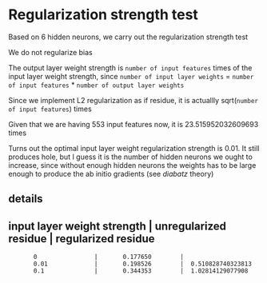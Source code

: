 # Regularization strength test
Based on 6 hidden neurons, we carry out the regularization strength test

We do not regularize bias

The output layer weight strength is `number of input features` times of the input layer weight strength, since `number of input layer weights` = `number of input features` * `number of output layer weights`

Since we implement L2 regularization as if residue, it is actuallly sqrt(`number of input features`) times

Given that we are having 553 input features now, it is 23.515952032609693 times

Turns out the optimal input layer weight regularization strength is 0.01. It still produces hole, but I guess it is the number of hidden neurons we ought to increase, since without enough hidden neurons the weights has to be large enough to produce the ab initio gradients (see *diabatz* theory)

## details
input layer weight strength | unregularized residue | regularized residue
-------------------------------------------------------------------------
           0                |       0.177650        |
           0.01             |       0.198526        |  0.510828740323813
           0.1              |       0.344353        |  1.02814129077908
